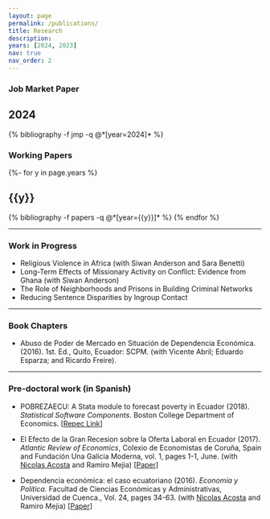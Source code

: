 ```yaml
---
layout: page
permalink: /publications/
title: Research
description: 
years: [2024, 2023]
nav: true
nav_order: 2
---
```



<!-- _pages/publications.md -->
<h3> Job Market Paper </h3>

<div class="publications">
  <h2 class="year">2024</h2>
  {% bibliography -f jmp -q @*[year=2024]* %}
</div>


<h3> Working Papers </h3>

<div class="publications">
  {%- for y in page.years %}
    <h2 class="year">{{y}}</h2>
    {% bibliography -f papers -q @*[year={{y}}]* %}
  {% endfor %}
</div>

---
### Work in Progress

- Religious Violence in Africa (with Siwan Anderson and Sara Benetti)
- Long-Term Effects of Missionary Activity on Conflict: Evidence from Ghana (with Siwan Anderson)
- The Role of Neighborhoods and Prisons in Building Criminal Networks
- Reducing Sentence Disparities by Ingroup Contact

---
### Book Chapters

- Abuso de Poder de Mercado en Situación de Dependencia Económica. (2016). 1st. Ed., Quito, Ecuador: SCPM. (with Vicente Abril; Eduardo Esparza; and Ricardo Freire).


---
### Pre-doctoral work (in Spanish)

- POBREZAECU: A Stata module to forecast poverty in Ecuador (2018). *Statistical Software Components.* Boston College Department of Economics. [[Repec Link](https://ideas.repec.org/c/boc/bocode/s458309.html)]

- El Efecto de la Gran Recesion sobre la Oferta Laboral en Ecuador (2017). *Atlantic Review of Economics*, Colexio de Economistas de Coruña, Spain and Fundación Una Galicia Moderna, vol. 1, pages 1-1, June.  (with [Nicolas Acosta](https://puceinvestiga.puce.edu.ec/en/persons/hugo-nicol%C3%A1s-acosta-gonz%C3%A1lez) and Ramiro Mejia) [[Paper](http://www.unagaliciamoderna.com/eawp/coldata/upload/Vol1_17_Oferta_Laboral_Ecuador.pdf)]

- Dependencia económica: el caso ecuatoriano (2016). *Economía y Política.* Facultad de Ciencias Económicas y Administrativas, Universidad de Cuenca., Vol. 24, pages 34-63. (with [Nicolas Acosta](https://puceinvestiga.puce.edu.ec/en/persons/hugo-nicol%C3%A1s-acosta-gonz%C3%A1lez) and Ramiro Mejia) [[Paper](https://dspace.ucuenca.edu.ec/bitstream/123456789/30213/1/1179-3607-1-PB.pdf)]
